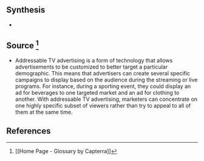 ## Synthesis
- 
## Source [^1]
- Addressable TV advertising is a form of technology that allows advertisements to be customized to better target a particular demographic. This means that advertisers can create several specific campaigns to display based on the audience during the streaming or live programs. For instance, during a sporting event, they could display an ad for beverages to one targeted market and an ad for clothing to another. With addressable TV advertising, marketers can concentrate on one highly specific subset of viewers rather than try to appeal to all of them at the same time.
## References

[^1]: [[Home Page - Glossary by Capterra]]